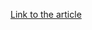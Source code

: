[Link to the article](https://web.archive.org/web/20140129192702/https://www.scmagazineuk.com/iran-and-russia-blamed-for-state-sponsoredespionage/article/330401/)
